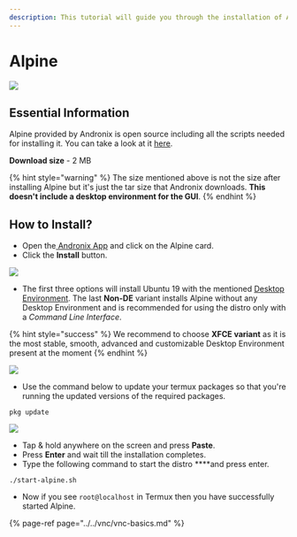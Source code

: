 ```yaml
---
description: This tutorial will guide you through the installation of Alpine.
---
```


# Alpine

![](../../.gitbook/assets/alpine_banner.png)

## Essential Information

Alpine provided by Andronix is open source including all the scripts needed for installing it. You can take a look at it [here](https://github.com/AndronixApp/AndronixOrigin).

**Download size** - 2 MB

{% hint style="warning" %}
The size mentioned above is not the size after installing Alpine but it's just the tar size that Andronix downloads. **This doesn't include a desktop environment for the GUI**.
{% endhint %}

## How to Install?

* Open the[ Andronix App](https://andronix.app/) and click on the Alpine card.
* Click the **Install** button.

![](../../.gitbook/assets/alpine.png)

* The first three options will install Ubuntu 19 with the mentioned [Desktop Environment](https://en.wikipedia.org/wiki/Desktop_environment). The last **Non-DE** variant installs Alpine without any Desktop Environment and is recommended for using the distro only with a _Command Line Interface_.

{% hint style="success" %}
We recommend to choose **XFCE variant** as it is the most stable, smooth, advanced and customizable Desktop Environment present at the moment
{% endhint %}

![](../../.gitbook/assets/alpine_install_sheet.png)

* Use the command below to update your termux packages so that you're running the updated versions of the required packages.

```text
pkg update
```

![](../../.gitbook/assets/termux-1.png)

* Tap & hold anywhere on the screen and press **Paste**.
* Press **Enter** and wait till the installation completes. 
* Type the following command to start the distro ****and press enter.

```text
./start-alpine.sh
```

* Now if you see `root@localhost` in Termux then you have successfully started Alpine.

{% page-ref page="../../vnc/vnc-basics.md" %}


